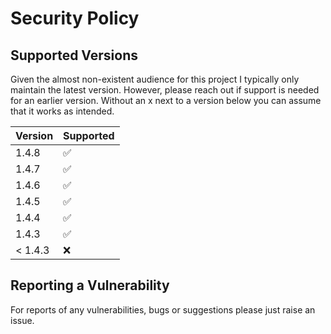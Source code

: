# Security Policy

## Supported Versions

Given the almost non-existent audience for this project I typically only maintain the
latest version. However, please reach out if support is needed for an earlier version.
Without an x next to a version below you can assume that it works as intended.

| Version | Supported          |
|---------|--------------------|
| 1.4.8   | :white_check_mark: |
| 1.4.7   | :white_check_mark: |
| 1.4.6   | :white_check_mark: |
| 1.4.5   | :white_check_mark: |
| 1.4.4   | :white_check_mark: |
| 1.4.3   | :white_check_mark: |
| < 1.4.3 | :x:                |

## Reporting a Vulnerability

For reports of any vulnerabilities, bugs or suggestions please just raise an issue.
